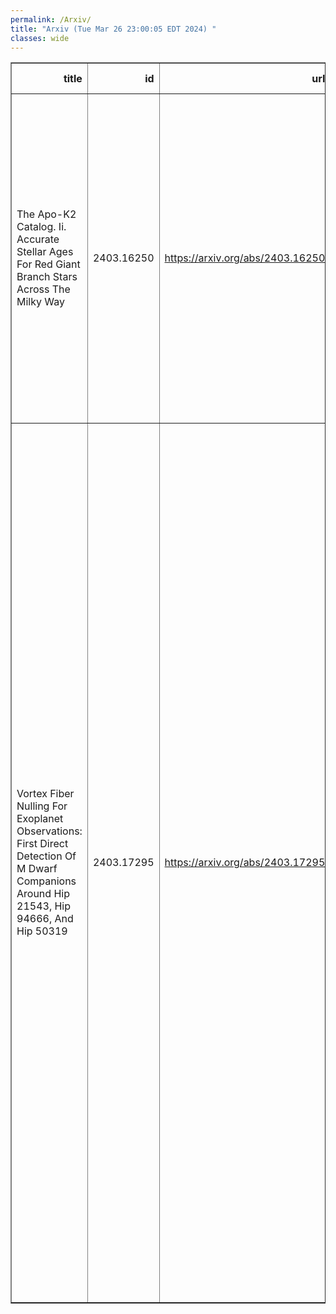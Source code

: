 ```yaml
---
permalink: /Arxiv/
title: "Arxiv (Tue Mar 26 23:00:05 EDT 2024) "
classes: wide
---
```

<table border="1" class="dataframe">
  <thead>
    <tr style="text-align: right;">
      <th>title</th>
      <th>id</th>
      <th>url</th>
      <th>authors</th>
      <th>Local Authors</th>
    </tr>
  </thead>
  <tbody>
    <tr>
      <td>The Apo-K2 Catalog. Ii. Accurate Stellar Ages For Red Giant Branch Stars   Across The Milky Way</td>
      <td>2403.16250</td>
      <td><a href="https://arxiv.org/abs/2403.16250" target="_blank">https://arxiv.org/abs/2403.16250</a></td>
      <td>Jack T. Warfield, Joel C. Zinn, Jessica Schonhut-Stasik, James W. Johnson, Marc H. Pinsonneault, Jennifer A. Johnson, Dennis Stello, Rachael L. Beaton, Yvonne Elsworth, Rafael A. García, Savita Mathur, Benoît Mosser, Aldo Serenelli, Jamie Tayar</td>
      <td>Jennifer Johnson, Marc Pinsonneault</td>
    </tr>
    <tr>
      <td>Vortex Fiber Nulling For Exoplanet Observations: First Direct Detection   Of M Dwarf Companions Around Hip 21543, Hip 94666, And Hip 50319</td>
      <td>2403.17295</td>
      <td><a href="https://arxiv.org/abs/2403.17295" target="_blank">https://arxiv.org/abs/2403.17295</a></td>
      <td>Daniel Echeverri, Jerry W. Xuan, John D. Monnier, Jacques-Robert Delorme, Jason J. Wang, Nemanja Jovanovic, Katelyn Horstman, Garreth Ruane, Bertrand Mennesson, Eugene Serabyn, Dimitri Mawet, J. Kent Wallace, Sofia Hillman, Ashley Baker, Randall Bartos, Benjamin Calvin, Sylvain Cetre, Greg Doppmann, Luke Finnerty, Michael P. Fitzgerald, Chih-Chun Hsu, Joshua Liberman, Ronald Lopez, Maxwell Millar-Blanchaer, Evan Morris, Jacklyn Pezzato, Jean-Baptiste Ruffio, Ben Sappey, Tobias Schofield, Andrew J. Skemer, Ji Wang, Yinzi Xin, Narsireddy Anugu, Sorabh Chhabra, Noura Ibrahim, Stefan Kraus, Gail H. Schaefer, Cyprien Lanthermann</td>
      <td>Ji Wang</td>
    </tr>
  </tbody>
</table>